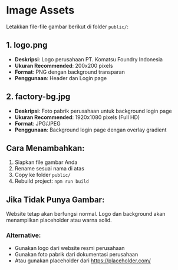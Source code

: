 # Image Assets

Letakkan file-file gambar berikut di folder `public/`:

## 1. logo.png

- **Deskripsi**: Logo perusahaan PT. Komatsu Foundry Indonesia
- **Ukuran Recommended**: 200x200 pixels
- **Format**: PNG dengan background transparan
- **Penggunaan**: Header dan Login page

## 2. factory-bg.jpg

- **Deskripsi**: Foto pabrik perusahaan untuk background login page
- **Ukuran Recommended**: 1920x1080 pixels (Full HD)
- **Format**: JPG/JPEG
- **Penggunaan**: Background login page dengan overlay gradient

## Cara Menambahkan:

1. Siapkan file gambar Anda
2. Rename sesuai nama di atas
3. Copy ke folder `public/`
4. Rebuild project: `npm run build`

## Jika Tidak Punya Gambar:

Website tetap akan berfungsi normal. Logo dan background akan menampilkan placeholder atau warna solid.

### Alternative:

- Gunakan logo dari website resmi perusahaan
- Gunakan foto pabrik dari dokumentasi perusahaan
- Atau gunakan placeholder dari https://placeholder.com/
